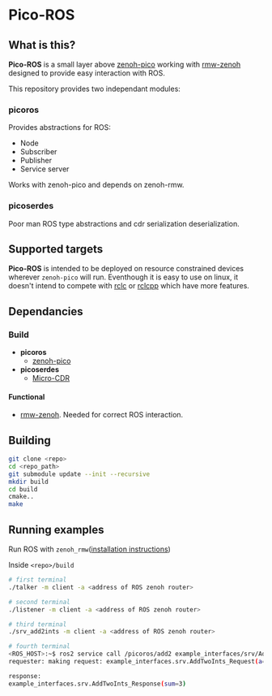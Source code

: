 # Pico-ROS

## What is this?
**Pico-ROS** is a small layer above [zenoh-pico](https://github.com/eclipse-zenoh/zenoh-pico) working with [rmw-zenoh](https://github.com/ros2/rmw_zenoh)
designed to provide easy interaction with ROS.

This repository provides two independant modules:

### picoros
Provides abstractions for ROS: 

 - Node
 - Subscriber 
 - Publisher
 - Service server 

 Works with zenoh-pico and depends on zenoh-rmw.

### picoserdes 
Poor man ROS type abstractions and cdr serialization deserialization. 

## Supported targets
**Pico-ROS** is intended to be deployed on resource constrained devices wherever `zenoh-pico` will run. 
Eventhough it is easy to use on linux, it doesn't intend to compete with [rclc](https://github.com/ros2/rclc) or [rclcpp](https://github.com/ros2/rclcpp)
which have more features.

## Dependancies
### Build
 - **picoros**
    - [zenoh-pico](https://github.com/eclipse-zenoh/zenoh-pico)
 - **picoserdes**
    - [Micro-CDR](https://github.com/eProsima/Micro-CDR)

#### Functional
 - [rmw-zenoh](https://github.com/ros2/rmw_zenoh). Needed for correct ROS interaction.

## Building
```sh
git clone <repo>
cd <repo_path>
git submodule update --init --recursive
mkdir build
cd build
cmake..
make
```

## Running examples
Run ROS with `zenoh_rmw`([installation instructions](https://github.com/ros2/rmw_zenoh?tab=readme-ov-file#installation))

Inside `<repo>/build`
```sh
# first terminal
./talker -m client -a <address of ROS zenoh router>

# second terminal
./listener -m client -a <address of ROS zenoh router>

# third terminal
./srv_add2ints -m client -a <address of ROS zenoh router>

# fourth terminal
<ROS_HOST>:~$ ros2 service call /picoros/add2 example_interfaces/srv/AddTwoInts '{a: 1, b: 2}'
requester: making request: example_interfaces.srv.AddTwoInts_Request(a=1, b=2)

response:
example_interfaces.srv.AddTwoInts_Response(sum=3)

```
